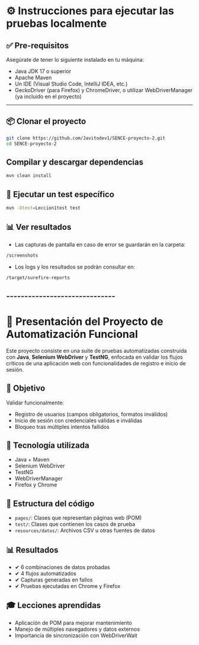 # ⚙️ Instrucciones para ejecutar las pruebas localmente

## ✅ Pre-requisitos

Asegúrate de tener lo siguiente instalado en tu máquina:

- Java JDK 17 o superior
- Apache Maven
- Un IDE (Visual Studio Code, IntelliJ IDEA, etc.)
- GeckoDriver (para Firefox) y ChromeDriver, o utilizar WebDriverManager (ya incluido en el proyecto)

---

## 📦 Clonar el proyecto

```bash
git clone https://github.com/Javitodev1/SENCE-proyecto-2.git
cd SENCE-proyecto-2
```
## Compilar y descargar dependencias
```bash
mvn clean install
```
## 🚀 Ejecutar un test específico
```bash
mvn -Dtest=Leccion1test test
```
## 📊 Ver resultados
- Las capturas de pantalla en caso de error se guardarán en la carpeta:
```bash
/screenshots
```
- Los logs y los resultados se podrán consultar en:
```bash
/target/surefire-reports
```

## ------------------------------

# 📌 Presentación del Proyecto de Automatización Funcional

Este proyecto consiste en una suite de pruebas automatizadas construida con **Java**, **Selenium WebDriver** y **TestNG**, enfocada en validar los flujos críticos de una aplicación web con funcionalidades de registro e inicio de sesión.

## 🎯 Objetivo

Validar funcionalmente:
- Registro de usuarios (campos obligatorios, formatos inválidos)
- Inicio de sesión con credenciales válidas e inválidas
- Bloqueo tras múltiples intentos fallidos

## 🧪 Tecnología utilizada
- Java + Maven
- Selenium WebDriver
- TestNG
- WebDriverManager
- Firefox y Chrome

## 📁 Estructura del código
- `pages/`: Clases que representan páginas web (POM)
- `test/`: Clases que contienen los casos de prueba
- `resources/datos/`: Archivos CSV u otras fuentes de datos

## 📊 Resultados
- ✔ 6 combinaciones de datos probadas
- ✔ 4 flujos automatizados
- ✔ Capturas generadas en fallos
- ✔ Pruebas ejecutadas en Chrome y Firefox

## 🎓 Lecciones aprendidas
- Aplicación de POM para mejorar mantenimiento
- Manejo de múltiples navegadores y datos externos
- Importancia de sincronización con WebDriverWait

